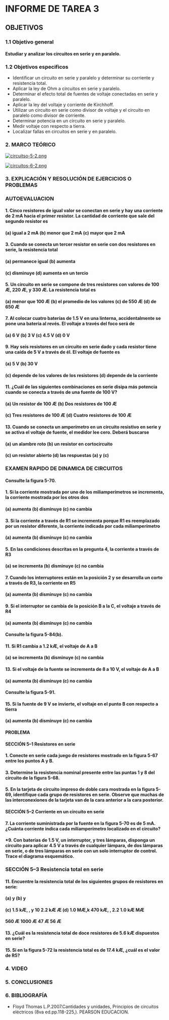 # INFORME DE TAREA 3
## OBJETIVOS
### 1.1 Objetivo general
#### Estudiar y analizar los circuitos en serie y en paralelo.
### 1.2 Objetivos especificos
- Identificar un circuito en serie y paralelo y determinar su corriente y resistencia total.
- Aplicar la ley de Ohm a circuitos en serie y paralelo.
- Determinar el efecto total de fuentes de voltaje conectadas en serie y paralelo.
- Aplicar la ley del voltaje y corriente de Kirchhoff.
- Utilizar un circuito en serie como divisor de voltaje y el circuito en paralelo como divisor de corriente.
- Determinar potencia en un circuito en serie y paralelo.
- Medir voltaje con respecto a tierra.
- Localizar fallas en circuitos en serie y en paralelo.

### 2. MARCO TEÓRICO
[![circuitso-5-2.png](https://i.postimg.cc/8cJgzZPz/circuitso-5-2.png)](https://postimg.cc/7JkWBM2F)

[![circuitos-6-2.png](https://i.postimg.cc/tgNvPJq6/circuitos-6-2.png)](https://postimg.cc/1g4K19NR)

### 3. EXPLICACIÓN Y RESOLUCIÓN DE EJERCICIOS O PROBLEMAS
### AUTOEVALUACION
#### 1. Cinco resistores de igual valor se conectan en serie y hay una corriente de 2 mA hacia el primer resistor. La cantidad de corriente que sale del segundo resistor es
#### (a) igual a 2 mA (b) menor que 2 mA (c) mayor que 2 mA
#### 3. Cuando se conecta un tercer resistor en serie con dos resistores en serie, la resistencia total
#### (a) permanece igual (b) aumenta
#### (c) disminuye (d) aumenta en un tercio
#### 5. Un circuito en serie se compone de tres resistores con valores de 100 Æ, 220 Æ, y 330 Æ. La resistencia total es
#### (a) menor que 100 Æ (b) el promedio de los valores (c) de 550 Æ (d) de 650 Æ
#### 7. Al colocar cuatro baterías de 1.5 V en una linterna, accidentalmente se pone una batería al revés. El voltaje a través del foco será de
#### (a) 6 V (b) 3 V (c) 4.5 V (d) 0 V
#### 9. Hay seis resistores en un circuito en serie dado y cada resistor tiene una caída de 5 V a través de él. El voltaje de fuente es
#### (a) 5 V (b) 30 V
#### (c) depende de los valores de los resistores (d) depende de la corriente
#### 11. ¿Cuál de las siguientes combinaciones en serie disipa más potencia cuando se conecta a través de una fuente de 100 V?
#### (a) Un resistor de 100 Æ (b) Dos resistores de 100 Æ
#### (c) Tres resistores de 100 Æ (d) Cuatro resistores de 100 Æ
#### 13. Cuando se conecta un amperímetro en un circuito resistivo en serie y se activa el voltaje de fuente, el medidor lee cero. Deberá buscarse
#### (a) un alambre roto (b) un resistor en cortocircuito
#### (c) un resistor abierto (d) las respuestas (a) y (c)
### EXAMEN RAPIDO DE DINAMICA DE CIRCUITOS
#### Consulte la figura 5-70.
#### 1. Si la corriente mostrada por uno de los miliamperímetros se incrementa, la corriente mostrada por los otros dos
#### (a) aumenta (b) disminuye (c) no cambia
#### 3. Si la corriente a través de R1 se incrementa porque R1 es reemplazado por un resistor diferente, la corriente indicada por cada miliamperímetro
#### (a) aumenta (b) disminuye (c) no cambia
#### 5. En las condiciones descritas en la pregunta 4, la corriente a través de R3
#### (a) se incrementa (b) disminuye (c) no cambia
#### 7. Cuando los interruptores están en la posición 2 y se desarrolla un corto a través de R3, la corriente en R5
#### (a) aumenta (b) disminuye (c) no cambia
#### 9. Si el interruptor se cambia de la posición B a la C, el voltaje a través de R4
#### (a) aumenta (b) disminuye (c) no cambia
#### Consulte la figura 5-84(b).
#### 11. Si R1 cambia a 1.2 kÆ, el voltaje de A a B
#### (a) se incrementa (b) disminuye (c) no cambia
#### 13. Si el voltaje de la fuente se incrementa de 8 a 10 V, el voltaje de A a B
#### (a) aumenta (b) disminuye (c) no cambia
#### Consulte la figura 5-91.
#### 15. Si la fuente de 9 V se invierte, el voltaje en el punto B con respecto a tierra
#### (a) aumenta (b) disminuye (c) no cambia
#### PROBLEMA
#### SECCIÓN 5–1 Resistores en serie
#### 1. Conecte en serie cada juego de resistores mostrado en la figura 5-67 entre los puntos A y B.
#### 3. Determine la resistencia nominal presente entre las puntas 1 y 8 del circuito de la figura 5-68.
#### 5. En la tarjeta de circuito impreso de doble cara mostrada en la figura 5-69, identifique cada grupo de resistores en serie. Observe que muchas de las interconexiones de la tarjeta van de la cara anterior a la cara posterior.
#### SECCIÓN 5–2 Corriente en un circuito en serie
#### 7. La corriente suministrada por la fuente en la figura 5-70 es de 5 mA. ¿Cuánta corriente indica cada miliamperímetro localizado en el circuito?
#### *9. Con baterías de 1.5 V, un interruptor, y tres lámparas, disponga un circuito para aplicar 4.5 V a través de cualquier lámpara, de dos lámparas en serie, o de tres lámparas en serie con un solo interruptor de control. Trace el diagrama esquemático.
### SECCIÓN 5–3 Resistencia total en serie
#### 11. Encuentre la resistencia total de los siguientes grupos de resistores en serie:
#### (a) y (b) y
#### (c) 1.5 kÆ, , y 10 2.2 kÆ Æ (d) 1.0 MÆ,k 470 kÆ, , 2.2 1.0 kÆ MÆ
#### 560 Æ 1000 Æ 47 Æ 56 Æ
#### 13. ¿Cuál es la resistencia total de doce resistores de 5.6 kÆ dispuestos en serie?
#### 15. Si en la figura 5-72 la resistencia total es de 17.4 kÆ, ¿cuál es el valor de R5?
### 4. VIDEO
### 5. CONCLUSIONES
### 6. BIBLIOGRAFÍA
- Floyd Thomas L.P.2007.Cantidades y unidades, Principios de circuitos eléctricos (8va ed.pp.118-225,). PEARSON EDUCACION.
